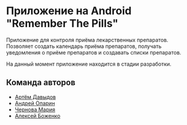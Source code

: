 # Приложение на Android "Remember The Pills"

Приложение для контроля приёма лекарственных препаратов.
Позволяет создать календарь приёма препаратов, получать уведомления о приёме препаратов и создавать списки препаратов.

На данный момент приложение находится в стадии разработки.

## Команда авторов

- [Артём Давыдов](https://github.com/x73495)
- [Андрей Опарин](https://github.com/airdron)
- [Чернова Мария](https://github.com/Mashhch)
- [Алексей Боженко](https://github.com/Entuazism)
